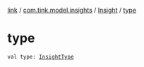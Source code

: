 [link](../../index.md) / [com.tink.model.insights](../index.md) / [Insight](index.md) / [type](./type.md)

# type

`val type: `[`InsightType`](../-insight-type/index.md)